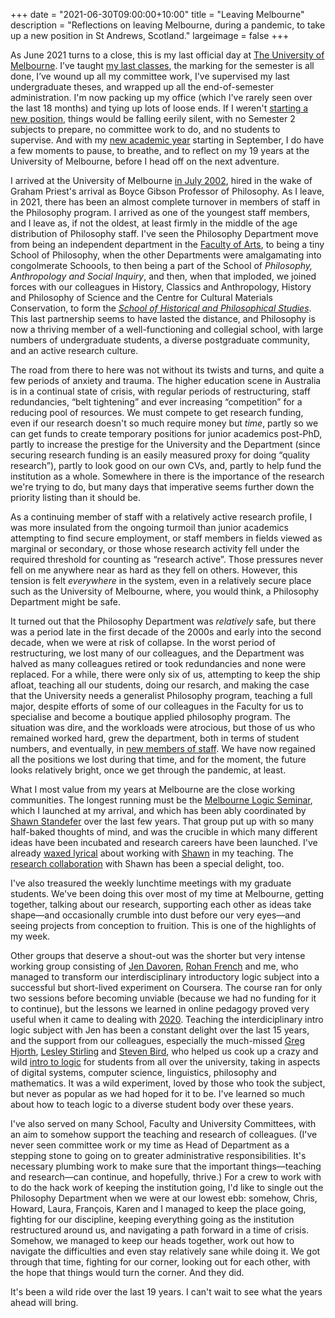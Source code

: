 +++
date = "2021-06-30T09:00:00+10:00"
title = "Leaving Melbourne"
description = "Reflections on leaving Melbourne, during a pandemic, to take up a new position in St Andrews, Scotland."
largeimage = false
+++

As June 2021 turns to a close, this is my last official day at [The University of Melbourne](https://unimelb.edu.au). I’ve taught [my last classes](https://consequently.org/class/), the marking for the semester is all done, I’ve wound up all my committee work, I've supervised my last undergraduate theses, and wrapped up all the end-of-semester administration. I'm now packing up my office (which I've rarely seen over the last 18 months) and tying up lots of loose ends. If I weren't [starting a new position](https://www.st-andrews.ac.uk/philosophy/news/title-114634-en.php), things would be falling eerily silent, with no Semester 2 subjects to prepare, no committee work to do, and no students to supervise. And with my [new academic year](https://www.st-andrews.ac.uk/semester-dates/2021-2022/) starting in September, I do have a few moments to pause, to breathe, and to reflect on my 19 years at the University of Melbourne, before I head off on the next adventure. 

I arrived at the University of Melbourne [in July 2002](https://consequently.org/news/2002/07/05/arrival/), hired in the wake of Graham Priest's arrival as Boyce Gibson Professor of Philosophy. As I leave, in 2021, there has been an almost complete turnover in members of staff in the Philosophy program. I arrived as one of the youngest staff members, and I leave as, if not the oldest, at least firmly in the middle of the age distribution of Philosophy staff. I've seen the Philosophy Department move from being an independent department in the [Faculty of Arts](https://arts.unimelb.edu.au), to being a tiny School of Philosophy, when the other Departments were amalgamating into congolmerate Schoools, to then being a part of the School of *Philosophy, Anthropology and Social Inquiry*, and then, when that imploded, we joined forces with our colleagues in History, Classics and Anthropology, History and Philosophy of Science and the Centre for Cultural Materials Conservation, to form the *[School of Historical and Philosophical Studies](https://arts.unimelb.edu.au/school-of-historical-and-philosophical-studies)*. This last partnership seems to have lasted the distance, and Philosophy is now a thriving member of a well-functioning and collegial school, with large numbers of undergraduate students, a diverse postgraduate community, and an active research culture.

The road from there to here was not without its twists and turns, and quite a few periods of anxiety and trauma. The higher education scene in Australia is in a continual state of crisis, with regular periods of restructuring, staff redundancies, “belt tightening” and ever increasing “competition” for a reducing pool of resources. We must compete to get research funding, even if our research doesn't so much require money but *time*, partly so we can get funds to create temporary positions for junior academics post-PhD, partly to increase the prestige for the University and the Department (since securing research funding is an easily measured proxy for doing “quality research”), partly to look good on our own CVs, and, partly to help fund the institution as a whole.  Somewhere in there is the importance of the research we're trying to do, but many days that imperative seems further down the priority listing than it should be.

As a continuing member of staff with a relatively active research profile, I was more insulated from the ongoing turmoil than junior academics attempting to find secure employment, or staff members in fields viewed as marginal or secondary, or those whose research activity fell under the required threshold for counting as “research active”. Those pressures never fell on me anywhere near as hard as they fell on others. However, this tension is felt *everywhere* in the system, even in a relatively secure place such as the University of Melbourne, where, you would think, a Philosophy Department might be safe.

It turned out that the Philosophy Department was _relatively_ safe, but there was a period late in the first decade of the 2000s and early into the second decade, when we were at risk of collapse. In the worst period of restructuring, we lost many of our colleagues, and the Department was halved as many colleagues retired or took redundancies and none were replaced. For a while, there were only six of us, attempting to keep the ship afloat, teaching all our students, doing our resarch, and making the case that the University needs a generalist Philosophy program, teaching a full major, despite efforts of some of our colleagues in the Faculty for us to specialise and become a boutique applied philosophy program. The situation was dire, and the workloads were atrocious, but those of us who remained worked hard, grew the department, both in terms of student numbers, and eventually, in [new members of staff](https://arts.unimelb.edu.au/school-of-historical-and-philosophical-studies/discipline-areas/philosophy). We have now regained all the positions we lost during that time, and for the moment, the future looks relatively bright, once we get through the pandemic, at least. 

What I most value from my years at Melbourne are the close working communities. The longest running must be the [Melbourne Logic Seminar](https://blogs.unimelb.edu.au/logic/logic-seminar/), which I launched at my arrival, and which has been ably coordinated by [Shawn Standefer](https://standefer.net) over the last few years. That group put up with so many half-baked thoughts of mind, and was the crucible in which many different ideas have been incubated and research careers have been launched. I've already [waxed lyrical](https://consequently.org/news/2019/teaching-logical-methods/) about working with [Shawn](https://standefer.net) in my teaching. The [research collaboration](https://consequently.org/writing/collection-frames/) with Shawn has been a special delight, too.

I've also treasured the weekly lunchtime meetings with my graduate students. We've been doing this over most of my time at Melbourne, getting together, talking about our research, supporting each other as ideas take shape—and occasionally crumble into dust before our very eyes—and seeing projects from conception to fruition. This is one of the highlights of my week.

Other groups that deserve a shout-out was the shorter but very intense working group consisting of [Jen Davoren](https://people.eng.unimelb.edu.au/davoren/), [Rohan French](http://rohan-french.github.io) and me, who managed to transform our interdisciplinary introductory logic subject into a successful but short-lived experiment on Coursera. The course ran for only two sessions before becoming unviable (because we had no funding  for it to continue), but the lessons we learned in online pedagogy proved very useful when it came to dealing with [2020](https://consequently.org/news/2020/teaching-during-a-pandemic/). Teaching the interdiciplinary intro logic subject with Jen has been a constant delight over the last 15 years, and the support from our colleagues, especially the much-missed [Greg](https://www.math.ucla.edu/~greg/) [Hjorth](https://en.wikipedia.org/wiki/Greg_Hjorth), [Lesley Stirling](https://findanexpert.unimelb.edu.au/profile/13664-lesley-stirling) and [Steven Bird](http://www.stevenbird.net), who helped us cook up a crazy and wild [intro to logic](https://consequently.org/class/2021/unib10002/) for students from all over the university, taking in aspects of digital systems, computer science, linguistics, philosophy and mathematics. It was a wild experiment, loved by those who took the subject, but never as popular as we had hoped for it to be. I've learned so much about how to teach logic to a diverse student body over these years.

I've also served on many School, Faculty and University Committees, with an aim to somehow support the teaching and research of colleagues. (I've never seen committee work or my time as Head of Department as a stepping stone to going on to greater administrative responsibilities. It's necessary plumbing work to make sure that the important things—teaching and research—can continue, and hopefully, thrive.) For a crew to work with to do the hack work of keeping the institution going, I'd like to single out the Philosophy Department when we were at our lowest ebb: somehow, Chris, Howard, Laura, François, Karen and I managed to keep the place going, fighting for our discipline, keeping everything going as the institution restructured around us, and navigating a path forward in a time of crisis. Somehow, we managed to keep our heads together, work out how to navigate the difficulties and even stay relatively sane while doing it. We got through that time, fighting for our corner, looking out for each other, with the hope that things would turn the corner. And they did.

It's been a wild ride over the last 19 years. I can't wait to see what the years ahead will bring. 

